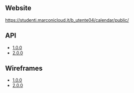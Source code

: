 ## Website
https://studenti.marconicloud.it/b_utente04/calendar/public/

## API
- [1.0.0](https://app.swaggerhub.com/apis/IonutCicio/calendar/1.0.0)
- [2.0.0](https://app.swaggerhub.com/apis/IonutCicio/calendar/2.0.0)

## Wireframes
- [1.0.0](https://viewer.diagrams.net/?tags=%7B%7D&highlight=0000ff&layers=1&nav=1&title=appuntamenti.drawio#R7Vldb9sgFP01flxl7DhxHjunXR86KVOktX2aiCE2GoaMkMbprx%2FE2InBVbYoH91aVangAhc453C5IV6YFOUXAef5V44w9QIflV448oJg2Our%2F9qwrgxRPKwMmSCoMoGtYUJesDH6xrokCC9aHSXnVJJ525hyxnAqWzYoBF%2B1u804bc86hxl2DJMUUtf6QJDMK2sc%2BVv7HSZZXs8MfNNSwLqzMSxyiPhqxxTeeGEiOJdVqSgTTDV2NS7VuNtXWpuFCczknwwo88Hd02qNZFT%2BWMNkLMSv%2BFOv8vIM6dJs2CxWrmsEBF8yhLUT3ws%2Fr3Ii8WQOU926UpQrWy4LqmpAFY07LCQuX10naHavVIN5gaVYqy71gH5UDTGKAUMD4GqLf1CjnO9gH9aagYbzrPG9hUUVDDJ%2FgVK0HyXM0LWWm6oxznAblTaEuCTycaf8pMtXkamNyp2m0bquMLWPR%2BNuU9kZpavbYZtaPa5aJ0aOyC021F74UqR4v1QkFBmW%2B%2Fq57O6wF3WQV9sEplCS5%2FZyuwg1M4w5URtpxNOrhWHEE4aWJqptmlG7p8V2FLUdBbHlqMLBcbTRV7PtwyXX%2F%2B8ldymJ2PElGBwokXCfoxNLZPAhkTNJpHdoFLEl4jg6sUSCf%2BB6j7qud%2BBy2zvV7Q72g6R3TFRSeA%2BnmI75gkjCmWqacil5oYCpO1xTkukGyS3kmuxPo4zgIm8gX0jBfzbJpek71xMXZaZz6ivIkOAEXc1zdYaDZkjCKReb9YWpr%2F%2BORVD75gNBB0Gg4%2FD1TpZ%2FhQ5DlGf88lIeWEj1O5CKXaBq29Fxih2cJrggDArCNxleSiB1UFP7l5ZWW%2FIyF8eMUGqZoBE7xTPZcQYKgpCepJOJNlczzuTELAnU9eq7IIiPRZZ1W%2FsuWaDrTrFD9tHYGjpsgcC7Cbw48K6TE9Akqj0diyff4ik6Dk%2Fq%2B16bp3Do8tQ7J0%2FAvSCmesEJhUu0OVkJnPMpgSx1Y9JbO102a8FpQmEna%2F2zsubmPmMB2YvmK1WXtxquPgXB5M1zdrKI2G9zFndExP7wnJy5F%2F1MYPx%2BY2FgvWaAi8dC98FwEwu%2FE5bi6nCN9Lm6hfQ9B0Own7bzBkP3BfMBT3VmqIyTb%2FdvnqkzhcCwI4M%2Fcwh0H%2F7AR1LoBMLhxQOh%2B%2Fr2kRTui4NdrB0pDqrq9qe06vls%2B3tkePMb)
- [2.0.0](https://viewer.diagrams.net/?tags=%7B%7D&highlight=0000ff&edit=_blank&layers=1&nav=1&title=appuntamenti.drawio#R7Vtdc%2BI2FP01fkzGsrExjykhzezsTmmZ6e4%2B7QhbMWqFRYRYPn59JdvCHxLgJDaQbsIkY11ZsnXO0dXVFbHc4XzzO4OL2RcaIWI5drSx3HvLcXw3EH%2BlYZsZPB9khpjhKDOVDBO8Q7nRzq0rHKFl5UZOKeF4UTWGNElQyCs2yBhdV297oqT61AWMkWaYhJDo1q844rPMGnh2YX9EOJ6pJwM7r5lDdXNuWM5gRNclkzuy3CGjlGdX880QEYmdwiVr93Cgdv9iDCW8SYNPI%2BfT43p14978tX1G%2F9DBdD2%2FcbJefkKyygecvyzfKgQYXSURkp3YlvvbeoY5mixgKGvXgnJhm%2FE5ESUgLvPuEONoc%2FA9wX70QjWIzhFnW3FL3qDne1mTXDFgkAO4LvB3FMqzEvau0gzMOY%2F3fRewiIscmZeg1G8ZpidMyJASytK27siXH2Ffckb%2FRaomoQlqC9Oggqlr9zVMwcDTMQW9zjD13z2mgwqmAtRmmPY7g7TBbI4FpouDo8%2B9KJyq2%2B0Xo9IHt7X56%2FkGXHzD%2FO11hYt9GpdMJcrFg6q09q5byjCCy9lek6JmIXuYb2K5%2FN3CJGIUR7cw5JgmP6aQ6cp8SH80ZYqa0JaffY16G6epYI%2BoQifscnSAbmf%2BAXxfMvNfBKTqxnNrytd17wIdZ8d7O86bWf%2Fx%2B3obcW%2FzYwuHY8aeg5teJ2u75goMYB7G6KJruxEl7zRKKInuZChZiKiEShVCtMH8W%2Bn6u7wWsshK95tS1f1WFRIxjm95d2mh1EoWi2ZpSbU7yMeSrliITiuDQxYjfvo%2BFFVi5KOuxDOQp2wMEcjxz2pkbSI0f8KYYjGyYmlRwlBBjFvTRDbuvFU5Eq535FU7coJaRxkwWkepvvbDfr3kGkQ%2B701yVyKRun%2FRYq2mEnFPddSxRBpsOD4k0opEeq%2F1InWJaB11LJFutu7tLu%2BeaXk3xEBt7DKNIDUINeXwcAjJZzhFZEyXWEbuompKOadzAYy64Y7gWFZwWkPuyPZA21Uc2jAsZmIOO0c3Ba0QVF35gGMgCBgmX6%2Bz%2BMvVGCI0ppeXcr%2BGlG9AKtCBUrbWcQo0nCZojhPIME1DvhBDoqEmBstrWjXticobqNwEc7ET9MQNc2COo0g%2BxMhElasnmvBJ%2FkpAlbM8LwjaIqu2WtuGVIxpTam77NbYGmhsAccaOVbgWHfDDmhi2Zja4smu8eS1w5PY71V5cgc6T71z8gT0BWIqX3hI4CpKZ9YQLugUwyTUfdK1za46a043rtDImn9W1vTYZ8xgspN8hWLxFs3F7xwjfPWcdeYR%2FSpngcEjqgT2eTjTF%2FonhtCv6wudWjYDXNwX6gnD1Bf%2BjZMQZZPrXs6rB0h%2BZWcITtN2XmeoZzC%2FoqmMDIVx8ufnq2fqTC7QNUTwZ3aBeuIPfASFmiMcXNwR6tm3j6DwlB80sdaVHzQezzVImb6zVM8bv55wyVSPkSF9U%2Fy%2FSmG8ja5LpjCMbBm2xn%2BwGCZ4t4OcMhG5%2B0TiOhVxhh%2FzFIbMIuFJd2JK2P7zimY3uIEtP2VT1tbsW7P%2BxOtnXarHXLlEDrvcN0qknj0xfLHmrC7X0fd0GjmlY6qQwOUSh1aDkypgFSdV6vrEOdWNfWvbvlU5rHI81zp%2BXJWWxohhgQhie18OGVdvTcXolO0Bk0JioqwYLpLOtVOu153P57ne8vn84SXvWo7j9wvOW4%2FjtQWovYM0s4r1fe%2BQLjl9nYMbpD%2B6g6vkfz%2F82jG%2FZtyomSKVzvyaftgyFrMdhXgBE47bFcYDnDK8S5e%2BLzDZideD%2BgMO5GAurKMsPL4SEQW3TjWEckHD9RGoDd8LhCSKxVf3M09U%2FP%2BDO%2FoP)